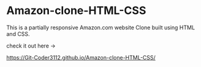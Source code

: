 # Amazon-clone-HTML-CSS
This is a partially responsive Amazon.com  website Clone built using HTML and CSS.

check it out here ->

https://Git-Coder3112.github.io/Amazon-clone-HTML-CSS/
